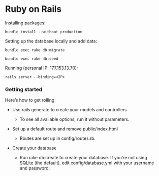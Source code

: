 # Ruby on Rails

Installing packages:

	bundle install --without production

Setting up the database locally and add data:

	bundle exec rake db:migrate

	bundle exec rake db:seed

Running (personal IP: 177.153.13.70):

	rails server --binding=<IP>


### Getting started

Here’s how to get rolling:

* Use rails generate to create your models and controllers

	* To see all available options, run it without parameters.
    
* Set up a default route and remove public/index.html

	* Routes are set up in config/routes.rb.
    
* Create your database

	* Run rake db:create to create your database. If you're not using SQLite (the default), edit config/database.yml with your username and password.


